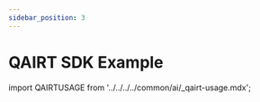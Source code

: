 ```yaml
---
sidebar_position: 3
---
```


# QAIRT SDK Example

import QAIRTUSAGE from '../../../../common/ai/\_qairt-usage.mdx';

<QAIRTUSAGE />
